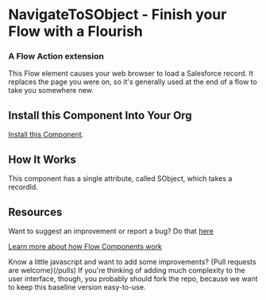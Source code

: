 # NavigateToSObject - Finish your Flow with a Flourish #

### A Flow Action extension  ###

This Flow element causes your web browser to load a Salesforce record. It replaces the page you were on, so it's generally used at the end of a flow to take you somewhere new.


## Install this Component Into Your Org ##

[Install this Component](https://sites.google.com/view/flowunofficial/flow-action-components/navigate-to-sobject).


## How It Works ##

This component has a single attribute, called SObject, which takes a recordId. 


## Resources ##

Want to suggest an improvement or report a bug? Do that [here](/issues)

[Learn more about how Flow Components work](/README.md)

Know a little javascript and want to add some improvements? {Pull requests are welcome}(/pulls) If you're thinking of adding much complexity to the user interface, though, you probably should fork the repo, because we want to keep this baseline version easy-to-use.
